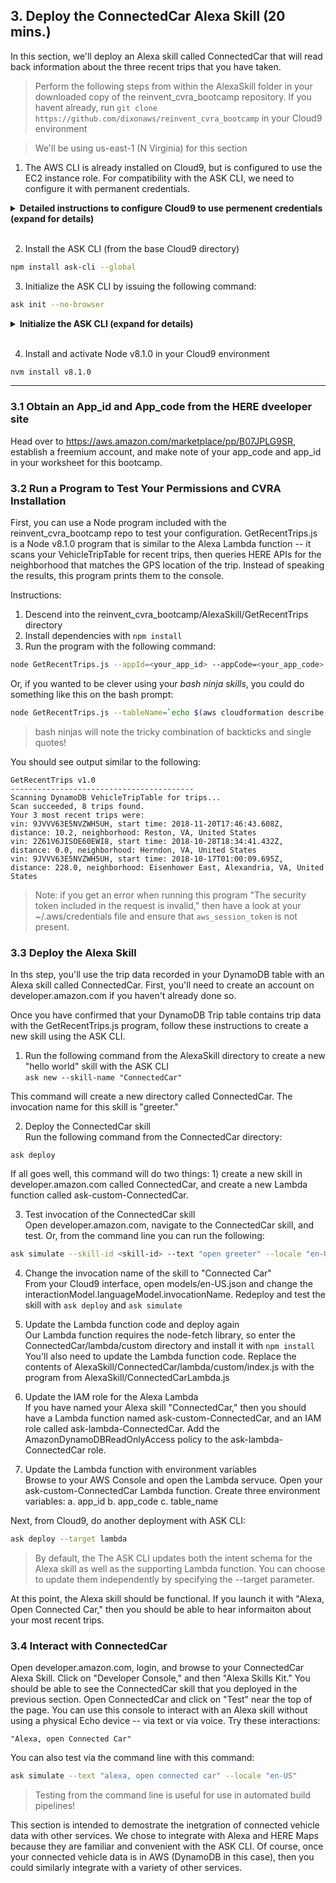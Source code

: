 ## 3. Deploy the ConnectedCar Alexa Skill (20 mins.)
In this section, we'll deploy an Alexa skill called ConnectedCar that will read back information about
the three recent trips that you have taken.

> Perform the following steps from within the AlexaSkill folder in your downloaded copy of the reinvent_cvra_bootcamp
repository. If you havent already, run ```git clone https://github.com/dixonaws/reinvent_cvra_bootcamp``` in your Cloud9 environment

> We'll be using us-east-1 (N Virginia) for this section

1. The AWS CLI is already installed on Cloud9, but is configured to use the EC2 instance role. For compatibility with the ASK CLI,
we need to configure it with permanent credentials.

<details>
<summary><strong>Detailed instructions to configure Cloud9 to use permenent credentials (expand for details)</strong></summary>

1. Open Cloud9 Preferences by clicking AWS Cloud9 > Preference or by clicking on the "gear" icon in the upper right corner of the Cloud9 window
2. Click "AWS Settings"
3. Disable "AWS managed temporary credentials" 
4. Open a bash prompt and type ```aws configure```
5. Enter the Access Key and Secret Access Key of a user that has AdministratorAccess credentials
6. Be sure to enter ```us-east-1``` as the region

Verify that everything worked by examining the file ```~/.aws/credentials```. It should resemble the following:
```bash
[default]
aws_access_key_id = ABCDEF1234567890
aws_secret_access_key = 2bacnfjjui689fwjek100009909922h
region=us-east-1
aws_session_token=
```

*Remove the ```aws_session_token``` line from your credentials file.

You should now be able to run AWS CLI commands using the credentials on your Cloud9 instance. For example run the following
command from Cloud9's bash prompt:
```bash
aws s3 ls
```

...should return a list of the S3 buckets in your account.

</details>
<br>


2. Install the ASK CLI (from the base Cloud9 directory)
```bash
npm install ask-cli --global
```


3. Initialize the ASK CLI by issuing the following command:
```bash
ask init --no-browser
``` 

<details>
<summary><strong>Initialize the ASK CLI (expand for details)</strong></summary>

Issue the following command:
```bash
ask init --no-browser
```

You should now see this screen in the command prompt. This step isused to select your AWS profile. Choose the default profile.
```bash
dixonaws:/environment$ ask init
? Please create a new profile or overwrite the existing profile.
 (Use arrow keys)
  ──────────────
❯ Create new profile 
  ──────────────
  Profile              Associated AWS Profile
  [default]                 "default" 

```

Next, you'll see the following screen to select the AWS profile to use for Lambda function deployment. Choose default:
```bash
? Please create a new profile or overwrite the existing profile.
 [default]                 "default"
-------------------- Initialize CLI --------------------
Setting up ask profile: [default]
? Please choose one from the following AWS profiles for skill's Lambda function deployment.
 
❯ default  
  ──────────────
  Skip AWS credential for ask-cli. 
  Use the AWS environment variables. 
  ──────────────


```

Next, you'll see a URL listed. You must use this URL to login to the developer console and obtain an Authorization Code. 
 
```bash
Paste the following url to your browser:
         https://www.amazon.com/ap/oa?redirect_uri=https%3A%2F%2Fs3.amazonaws.com%2Fask-cli%2Fresponse_parser.html&scope=alexa%3A%3Aask%3Askills%3Areadwrite%20alexa%3A%3Aask%3Amodels%3Areadwrite%20alexa%3A%3Aask%3Askills%3Atest&state=Ask-SkillModel-ReadWrite&response_type=code&client_id=amzn1.application-oa2-client.aadxxxxxxxxb44bac56

? Please enter the Authorization Code:  
```

If all goes well, you should see this on the command prompt:
```bash
? Please create a new profile or overwrite the existing profile.
 [default]                 "default"
-------------------- Initialize CLI --------------------
Setting up ask profile: [default]
? Please choose one from the following AWS profiles for skill's Lambda function deployment.
 default
Switch to 'Login with Amazon' page...
Tokens fetched and recorded in ask-cli config.
Vendor ID set as XXXXXXXXXX

Profile [default] initialized successfully.
 
```

</details>
<br>

4. Install and activate Node v8.1.0 in your Cloud9 environment
```bash
nvm install v8.1.0

```
------

### 3.1 Obtain an App_id and App_code from the HERE dveeloper site
Head over to https://aws.amazon.com/marketplace/pp/B07JPLG9SR, establish a freemium account, and 
make note of your app_code and app_id in your worksheet for this bootcamp.

### 3.2 Run a Program to Test Your Permissions and CVRA Installation
First, you can use a Node program included with the reinvent_cvra_bootcamp repo to
test your configuration. GetRecentTrips.js is a Node v8.1.0 program that is similar to the 
Alexa Lambda function -- it scans your VehicleTripTable for recent trips, then queries HERE APIs for 
the neighborhood that matches the GPS location of the trip. Instead of speaking the results, this 
program prints them to the console.

Instructions:
1. Descend into the reinvent_cvra_bootcamp/AlexaSkill/GetRecentTrips directory
2. Install dependencies with ```npm install```
3. Run the program with the following command:
 
```bash
node GetRecentTrips.js --appId=<your_app_id> --appCode=<your_app_code> --tableName=<your_vehicle_trip_table>
```

Or, if you wanted to be clever using your <i>bash ninja skills</i>, you could do something like this on the bash prompt:

```bash
node GetRecentTrips.js --tableName=`echo $(aws cloudformation describe-stacks --stack-name cvra-demo --output table --query 'Stacks[*].Outputs[*]' |grep 'Vehicle Trip table' |awk -F '|' '{print $4}')` --appCode=<your_app_code> --appId=<your_app_id>
```
> bash ninjas will note the tricky combination of backticks and single quotes!

You should see output similar to the following:

```
GetRecentTrips v1.0
-----------------------------------------
Scanning DynamoDB VehicleTripTable for trips...
Scan succeeded, 8 trips found.
Your 3 most recent trips were: 
vin: 9JVVV63E5NVZWH5UH, start time: 2018-11-20T17:46:43.608Z, distance: 10.2, neighborhood: Reston, VA, United States
vin: 2Z61V6JISOE60EWI8, start time: 2018-10-28T18:34:41.432Z, distance: 0.0, neighborhood: Herndon, VA, United States
vin: 9JVVV63E5NVZWH5UH, start time: 2018-10-17T01:00:09.695Z, distance: 228.0, neighborhood: Eisenhower East, Alexandria, VA, United States
```

> Note: if you get an error when running this program "The security token included in the request is 
invalid," then have a look at your ~/.aws/credentials file and ensure that ```aws_session_token``` is 
not present.


### 3.3 Deploy the Alexa Skill
In ths step, you'll use the trip data recorded in your DynamoDB table with an Alexa skill called ConnectedCar. 
First, you'll need to create an account on developer.amazon.com if you haven't already done so.

Once you have confirmed that your DynamoDB Trip table contains trip data with the GetRecentTrips.js program,
follow these instructions to create a new skill using the ASK CLI. 

1. Run the following command from the AlexaSkill directory to create a new "hello world" skill with the ASK CLI<br>
```ask new --skill-name "ConnectedCar"```

This command will create a new directory called ConnectedCar. The invocation name for this skill is "greeter."

2. Deploy the ConnectedCar skill<br>
Run the following command from the ConnectedCar directory:
```
ask deploy
```
If all goes well, this command will do two things: 1) create a new skill in developer.amazon.com called ConnectedCar, and create a 
new Lambda function called ask-custom-ConnectedCar.

3. Test invocation of the ConnectedCar skill<br>
Open developer.amazon.com, navigate to the ConnectedCar skill, and test. Or, from the command line you can run the following:
```bash
ask simulate --skill-id <skill-id> --text "open greeter" --locale "en-US"
```

4. Change the invocation name of the skill to "Connected Car"<br>
From your Cloud9 interface, open models/en-US.json and change the interactionModel.languageModel.invocationName. Redeploy and test
the skill with ```ask deploy``` and ```ask simulate```

5. Update the Lambda function code and deploy again<br>
Our Lambda function requires the node-fetch library, so enter the ConnectedCar/lambda/custom directory and install it with ```npm install```
You'll also need to update the Lambda function code. Replace the contents of AlexaSkill/ConnectedCar/lambda/custom/index.js with
the program from AlexaSkill/ConnectedCarLambda.js

6. Update the IAM role for the Alexa Lambda<br>
If you have named your Alexa skill "ConnectedCar," then you should have a Lambda function named ask-custom-ConnectedCar, and an
IAM role called ask-lambda-ConnectedCar. Add the AmazonDynamoDBReadOnlyAccess policy to the ask-lambda-ConnectedCar role.

7. Update the Lambda function with environment variables<br>
Browse to your AWS Console and open the Lambda servuce. Open your ask-custom-ConnectedCar Lambda function. Create three environment variables:
a. app_id
b. app_code
c. table_name

Next, from Cloud9, do another deployment with ASK CLI:

```bash
ask deploy --target lambda
```

> By default, the The ASK CLI updates both the intent schema for the Alexa skill as well as the supporting Lambda function. You can
> choose to update them independently by specifying the --target parameter. 

At this point, the Alexa skill should be functional. If you launch it with "Alexa, Open Connected Car," then you should be able to 
hear informaiton about your most recent trips. 

### 3.4 Interact with ConnectedCar
Open developer.amazon.com, login, and browse to your ConnectedCar Alexa Skill. Click on "Developer Console," and then "Alexa Skills Kit." You
should be able to see the ConnectedCar skill that you deployed in the previous section. Open ConnectedCar and click
on "Test" near the top of the page. You can use this console to interact with an Alexa skill without using a
physical Echo device -- via text or via voice. Try these interactions:

```
"Alexa, open Connected Car"
```

You can also test via the command line with this command:
```bash
ask simulate --text "alexa, open connected car" --locale "en-US"
```

> Testing from the command line is useful for use in automated build pipelines!

This section is intended to demostrate the inetgration of connected vehicle data with other services. We chose to integrate with
Alexa and HERE Maps because they are familiar and convenient with the ASK CLI. Of course, once your connected vehicle data is in AWS (DynamoDB in this case),
then you could similarly integrate with a variety of other services.